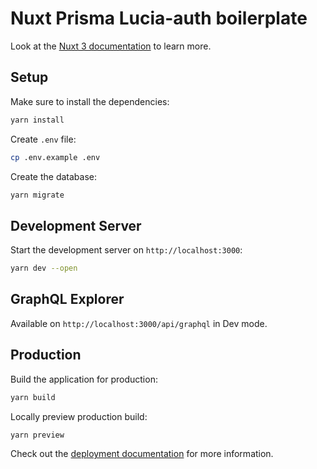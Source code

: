 # Nuxt Prisma Lucia-auth boilerplate

Look at the [Nuxt 3 documentation](https://nuxt.com/docs/getting-started/introduction) to learn more.

## Setup

Make sure to install the dependencies:

```bash
yarn install
```

Create `.env` file:

```bash
cp .env.example .env
```

Create the database:

```bash
yarn migrate
```

## Development Server

Start the development server on `http://localhost:3000`:

```bash
yarn dev --open
```

## GraphQL Explorer

Available on `http://localhost:3000/api/graphql` in Dev mode.

## Production

Build the application for production:

```bash
yarn build
```

Locally preview production build:

```bash
yarn preview
```

Check out the [deployment documentation](https://nuxt.com/docs/getting-started/deployment) for more information.
